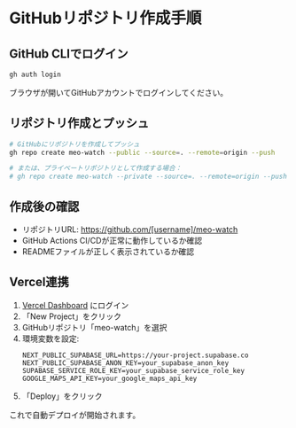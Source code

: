 # GitHubリポジトリ作成手順

## GitHub CLIでログイン

```bash
gh auth login
```

ブラウザが開いてGitHubアカウントでログインしてください。

## リポジトリ作成とプッシュ

```bash
# GitHubにリポジトリを作成してプッシュ
gh repo create meo-watch --public --source=. --remote=origin --push

# または、プライベートリポジトリとして作成する場合：
# gh repo create meo-watch --private --source=. --remote=origin --push
```

## 作成後の確認

- リポジトリURL: https://github.com/[username]/meo-watch
- GitHub Actions CI/CDが正常に動作しているか確認
- READMEファイルが正しく表示されているか確認

## Vercel連携

1. [Vercel Dashboard](https://vercel.com/dashboard) にログイン
2. 「New Project」をクリック
3. GitHubリポジトリ「meo-watch」を選択
4. 環境変数を設定:
   ```
   NEXT_PUBLIC_SUPABASE_URL=https://your-project.supabase.co
   NEXT_PUBLIC_SUPABASE_ANON_KEY=your_supabase_anon_key
   SUPABASE_SERVICE_ROLE_KEY=your_supabase_service_role_key
   GOOGLE_MAPS_API_KEY=your_google_maps_api_key
   ```
5. 「Deploy」をクリック

これで自動デプロイが開始されます。